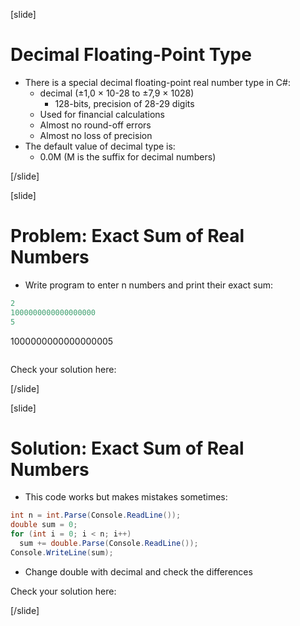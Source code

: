 [slide]
# Decimal Floating-Point Type
- There is a special decimal floating-point real number type in C#:
    - decimal (±1,0 × 10-28 to ±7,9 × 1028)
        - 128-bits, precision of 28-29 digits
    - Used for financial calculations
    - Almost no round-off errors
    - Almost no loss of precision
- The default value of decimal type is:
    - 0.0M (M is the suffix for decimal numbers)

[/slide]

[slide]
# Problem: Exact Sum of Real Numbers
- Write program to enter n numbers and print their exact sum:
```csharp
2
1000000000000000000
5

```
1000000000000000005
```

```
Check your solution here: 

[/slide]

[slide]
# Solution: Exact Sum of Real Numbers
- This code works but makes mistakes sometimes:

```csharp
int n = int.Parse(Console.ReadLine());
double sum = 0;
for (int i = 0; i < n; i++)
  sum += double.Parse(Console.ReadLine());
Console.WriteLine(sum);

```
- Change double with decimal and check the differences

Check your solution here: 

[/slide]


